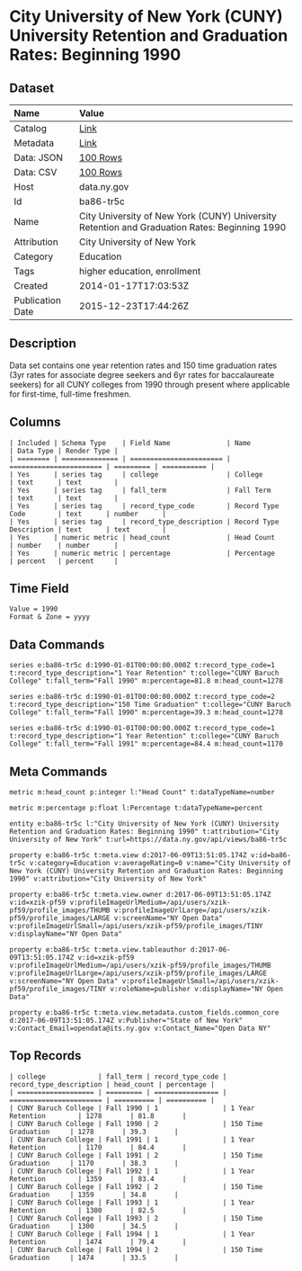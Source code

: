 # City University of New York (CUNY) University Retention and Graduation Rates: Beginning 1990

## Dataset

| Name | Value |
| :--- | :---- |
| Catalog | [Link](https://catalog.data.gov/dataset/city-university-of-new-york-cuny-university-retention-and-graduation-rates-beginning-1990) |
| Metadata | [Link](https://data.ny.gov/api/views/ba86-tr5c) |
| Data: JSON | [100 Rows](https://data.ny.gov/api/views/ba86-tr5c/rows.json?max_rows=100) |
| Data: CSV | [100 Rows](https://data.ny.gov/api/views/ba86-tr5c/rows.csv?max_rows=100) |
| Host | data.ny.gov |
| Id | ba86-tr5c |
| Name | City University of New York (CUNY) University Retention and Graduation Rates: Beginning 1990 |
| Attribution | City University of New York |
| Category | Education |
| Tags | higher education, enrollment |
| Created | 2014-01-17T17:03:53Z |
| Publication Date | 2015-12-23T17:44:26Z |

## Description

Data set contains one year retention rates and 150 time graduation rates (3yr rates for associate degree seekers and 6yr rates for baccalaureate seekers) for all CUNY colleges from 1990 through present where applicable for first-time, full-time freshmen.

## Columns

```ls
| Included | Schema Type    | Field Name              | Name                    | Data Type | Render Type |
| ======== | ============== | ======================= | ======================= | ========= | =========== |
| Yes      | series tag     | college                 | College                 | text      | text        |
| Yes      | series tag     | fall_term               | Fall Term               | text      | text        |
| Yes      | series tag     | record_type_code        | Record Type Code        | text      | number      |
| Yes      | series tag     | record_type_description | Record Type Description | text      | text        |
| Yes      | numeric metric | head_count              | Head Count              | number    | number      |
| Yes      | numeric metric | percentage              | Percentage              | percent   | percent     |
```

## Time Field

```ls
Value = 1990
Format & Zone = yyyy
```

## Data Commands

```ls
series e:ba86-tr5c d:1990-01-01T00:00:00.000Z t:record_type_code=1 t:record_type_description="1 Year Retention" t:college="CUNY Baruch College" t:fall_term="Fall 1990" m:percentage=81.8 m:head_count=1278

series e:ba86-tr5c d:1990-01-01T00:00:00.000Z t:record_type_code=2 t:record_type_description="150 Time Graduation" t:college="CUNY Baruch College" t:fall_term="Fall 1990" m:percentage=39.3 m:head_count=1278

series e:ba86-tr5c d:1990-01-01T00:00:00.000Z t:record_type_code=1 t:record_type_description="1 Year Retention" t:college="CUNY Baruch College" t:fall_term="Fall 1991" m:percentage=84.4 m:head_count=1170
```

## Meta Commands

```ls
metric m:head_count p:integer l:"Head Count" t:dataTypeName=number

metric m:percentage p:float l:Percentage t:dataTypeName=percent

entity e:ba86-tr5c l:"City University of New York (CUNY) University Retention and Graduation Rates: Beginning 1990" t:attribution="City University of New York" t:url=https://data.ny.gov/api/views/ba86-tr5c

property e:ba86-tr5c t:meta.view d:2017-06-09T13:51:05.174Z v:id=ba86-tr5c v:category=Education v:averageRating=0 v:name="City University of New York (CUNY) University Retention and Graduation Rates: Beginning 1990" v:attribution="City University of New York"

property e:ba86-tr5c t:meta.view.owner d:2017-06-09T13:51:05.174Z v:id=xzik-pf59 v:profileImageUrlMedium=/api/users/xzik-pf59/profile_images/THUMB v:profileImageUrlLarge=/api/users/xzik-pf59/profile_images/LARGE v:screenName="NY Open Data" v:profileImageUrlSmall=/api/users/xzik-pf59/profile_images/TINY v:displayName="NY Open Data"

property e:ba86-tr5c t:meta.view.tableauthor d:2017-06-09T13:51:05.174Z v:id=xzik-pf59 v:profileImageUrlMedium=/api/users/xzik-pf59/profile_images/THUMB v:profileImageUrlLarge=/api/users/xzik-pf59/profile_images/LARGE v:screenName="NY Open Data" v:profileImageUrlSmall=/api/users/xzik-pf59/profile_images/TINY v:roleName=publisher v:displayName="NY Open Data"

property e:ba86-tr5c t:meta.view.metadata.custom_fields.common_core d:2017-06-09T13:51:05.174Z v:Publisher="State of New York" v:Contact_Email=opendata@its.ny.gov v:Contact_Name="Open Data NY"
```

## Top Records

```ls
| college             | fall_term | record_type_code | record_type_description | head_count | percentage | 
| =================== | ========= | ================ | ======================= | ========== | ========== | 
| CUNY Baruch College | Fall 1990 | 1                | 1 Year Retention        | 1278       | 81.8       | 
| CUNY Baruch College | Fall 1990 | 2                | 150 Time Graduation     | 1278       | 39.3       | 
| CUNY Baruch College | Fall 1991 | 1                | 1 Year Retention        | 1170       | 84.4       | 
| CUNY Baruch College | Fall 1991 | 2                | 150 Time Graduation     | 1170       | 38.3       | 
| CUNY Baruch College | Fall 1992 | 1                | 1 Year Retention        | 1359       | 83.4       | 
| CUNY Baruch College | Fall 1992 | 2                | 150 Time Graduation     | 1359       | 34.8       | 
| CUNY Baruch College | Fall 1993 | 1                | 1 Year Retention        | 1300       | 82.5       | 
| CUNY Baruch College | Fall 1993 | 2                | 150 Time Graduation     | 1300       | 34.5       | 
| CUNY Baruch College | Fall 1994 | 1                | 1 Year Retention        | 1474       | 79.4       | 
| CUNY Baruch College | Fall 1994 | 2                | 150 Time Graduation     | 1474       | 33.5       | 
```